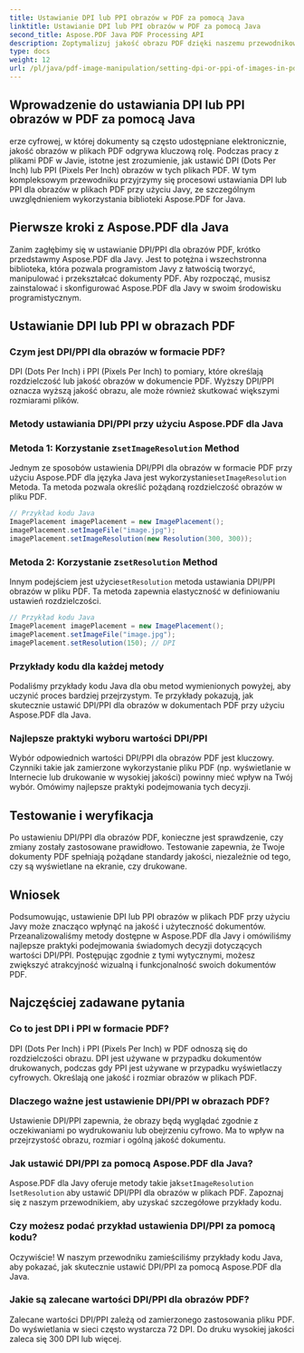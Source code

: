 ```yaml
---
title: Ustawianie DPI lub PPI obrazów w PDF za pomocą Java
linktitle: Ustawianie DPI lub PPI obrazów w PDF za pomocą Java
second_title: Aspose.PDF Java PDF Processing API
description: Zoptymalizuj jakość obrazu PDF dzięki naszemu przewodnikowi krok po kroku dotyczącemu ustawiania DPI/PPI w PDF przy użyciu Java. Dowiedz się, jak ulepszyć swoje dokumenty do druku i wyświetlania cyfrowego.
type: docs
weight: 12
url: /pl/java/pdf-image-manipulation/setting-dpi-or-ppi-of-images-in-pdf-using-java/
---
```


## Wprowadzenie do ustawiania DPI lub PPI obrazów w PDF za pomocą Java

erze cyfrowej, w której dokumenty są często udostępniane elektronicznie, jakość obrazów w plikach PDF odgrywa kluczową rolę. Podczas pracy z plikami PDF w Javie, istotne jest zrozumienie, jak ustawić DPI (Dots Per Inch) lub PPI (Pixels Per Inch) obrazów w tych plikach PDF. W tym kompleksowym przewodniku przyjrzymy się procesowi ustawiania DPI lub PPI dla obrazów w plikach PDF przy użyciu Javy, ze szczególnym uwzględnieniem wykorzystania biblioteki Aspose.PDF for Java.

## Pierwsze kroki z Aspose.PDF dla Java

Zanim zagłębimy się w ustawianie DPI/PPI dla obrazów PDF, krótko przedstawmy Aspose.PDF dla Javy. Jest to potężna i wszechstronna biblioteka, która pozwala programistom Javy z łatwością tworzyć, manipulować i przekształcać dokumenty PDF. Aby rozpocząć, musisz zainstalować i skonfigurować Aspose.PDF dla Javy w swoim środowisku programistycznym.

## Ustawianie DPI lub PPI w obrazach PDF

### Czym jest DPI/PPI dla obrazów w formacie PDF?

DPI (Dots Per Inch) i PPI (Pixels Per Inch) to pomiary, które określają rozdzielczość lub jakość obrazów w dokumencie PDF. Wyższy DPI/PPI oznacza wyższą jakość obrazu, ale może również skutkować większymi rozmiarami plików.

### Metody ustawiania DPI/PPI przy użyciu Aspose.PDF dla Java

###  Metoda 1: Korzystanie z`setImageResolution` Method

 Jednym ze sposobów ustawienia DPI/PPI dla obrazów w formacie PDF przy użyciu Aspose.PDF dla języka Java jest wykorzystanie`setImageResolution` Metoda. Ta metoda pozwala określić pożądaną rozdzielczość obrazów w pliku PDF.

```java
// Przykład kodu Java
ImagePlacement imagePlacement = new ImagePlacement();
imagePlacement.setImageFile("image.jpg");
imagePlacement.setImageResolution(new Resolution(300, 300));
```

###  Metoda 2: Korzystanie z`setResolution` Method

 Innym podejściem jest użycie`setResolution` metoda ustawiania DPI/PPI obrazów w pliku PDF. Ta metoda zapewnia elastyczność w definiowaniu ustawień rozdzielczości.

```java
// Przykład kodu Java
ImagePlacement imagePlacement = new ImagePlacement();
imagePlacement.setImageFile("image.jpg");
imagePlacement.setResolution(150); // DPI
```

### Przykłady kodu dla każdej metody

Podaliśmy przykłady kodu Java dla obu metod wymienionych powyżej, aby uczynić proces bardziej przejrzystym. Te przykłady pokazują, jak skutecznie ustawić DPI/PPI dla obrazów w dokumentach PDF przy użyciu Aspose.PDF dla Java.

### Najlepsze praktyki wyboru wartości DPI/PPI

Wybór odpowiednich wartości DPI/PPI dla obrazów PDF jest kluczowy. Czynniki takie jak zamierzone wykorzystanie pliku PDF (np. wyświetlanie w Internecie lub drukowanie w wysokiej jakości) powinny mieć wpływ na Twój wybór. Omówimy najlepsze praktyki podejmowania tych decyzji.

## Testowanie i weryfikacja

Po ustawieniu DPI/PPI dla obrazów PDF, konieczne jest sprawdzenie, czy zmiany zostały zastosowane prawidłowo. Testowanie zapewnia, że Twoje dokumenty PDF spełniają pożądane standardy jakości, niezależnie od tego, czy są wyświetlane na ekranie, czy drukowane.

## Wniosek

Podsumowując, ustawienie DPI lub PPI obrazów w plikach PDF przy użyciu Javy może znacząco wpłynąć na jakość i użyteczność dokumentów. Przeanalizowaliśmy metody dostępne w Aspose.PDF dla Javy i omówiliśmy najlepsze praktyki podejmowania świadomych decyzji dotyczących wartości DPI/PPI. Postępując zgodnie z tymi wytycznymi, możesz zwiększyć atrakcyjność wizualną i funkcjonalność swoich dokumentów PDF.

## Najczęściej zadawane pytania

### Co to jest DPI i PPI w formacie PDF?

DPI (Dots Per Inch) i PPI (Pixels Per Inch) w PDF odnoszą się do rozdzielczości obrazu. DPI jest używane w przypadku dokumentów drukowanych, podczas gdy PPI jest używane w przypadku wyświetlaczy cyfrowych. Określają one jakość i rozmiar obrazów w plikach PDF.

### Dlaczego ważne jest ustawienie DPI/PPI w obrazach PDF?

Ustawienie DPI/PPI zapewnia, że obrazy będą wyglądać zgodnie z oczekiwaniami po wydrukowaniu lub obejrzeniu cyfrowo. Ma to wpływ na przejrzystość obrazu, rozmiar i ogólną jakość dokumentu.

### Jak ustawić DPI/PPI za pomocą Aspose.PDF dla Java?

 Aspose.PDF dla Javy oferuje metody takie jak`setImageResolution` I`setResolution` aby ustawić DPI/PPI dla obrazów w plikach PDF. Zapoznaj się z naszym przewodnikiem, aby uzyskać szczegółowe przykłady kodu.

### Czy możesz podać przykład ustawienia DPI/PPI za pomocą kodu?

Oczywiście! W naszym przewodniku zamieściliśmy przykłady kodu Java, aby pokazać, jak skutecznie ustawić DPI/PPI za pomocą Aspose.PDF dla Java.

### Jakie są zalecane wartości DPI/PPI dla obrazów PDF?

Zalecane wartości DPI/PPI zależą od zamierzonego zastosowania pliku PDF. Do wyświetlania w sieci często wystarcza 72 DPI. Do druku wysokiej jakości zaleca się 300 DPI lub więcej.